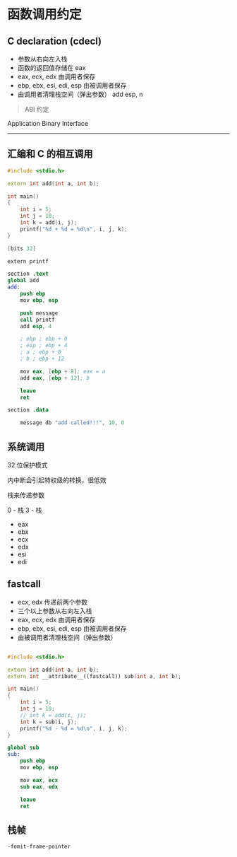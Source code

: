 # 函数调用约定

## C declaration (cdecl)

- 参数从右向左入栈
- 函数的返回值存储在 eax
- eax, ecx, edx 由调用者保存
- ebp, ebx, esi, edi, esp 由被调用者保存
- 由调用者清理栈空间（弹出参数） add esp, n

> ABI 约定

Application Binary Interface

---

## 汇编和 C 的相互调用

```cpp
#include <stdio.h>

extern int add(int a, int b);

int main()
{
    int i = 5;
    int j = 10;
    int k = add(i, j);
    printf("%d + %d = %d\n", i, j, k);
}
```

```s
[bits 32]

extern printf

section .text
global add
add:
    push ebp
    mov ebp, esp

    push message
    call printf
    add esp, 4

    ; ebp ; ebp + 0
    ; eip ; ebp + 4
    ; a ; ebp + 8
    ; b ; ebp + 12

    mov eax, [ebp + 8]; eax = a
    add eax, [ebp + 12]; b

    leave
    ret

section .data

    message db "add called!!!", 10, 0
```

## 系统调用

32 位保护模式

内中断会引起特权级的转换，很低效

栈来传递参数

0 - 栈
3 - 栈

- eax
- ebx
- ecx
- edx
- esi
- edi

## fastcall

- ecx, edx 传递前两个参数
- 三个以上参数从右向左入栈
- eax, ecx, edx 由调用者保存
- ebp, ebx, esi, edi, esp 由被调用者保存
- 由被调用者清理栈空间（弹出参数）

```cpp

#include <stdio.h>

extern int add(int a, int b);
extern int __attribute__((fastcall)) sub(int a, int b);

int main()
{
    int i = 5;
    int j = 10;
    // int k = add(i, j);
    int k = sub(i, j);
    printf("%d - %d = %d\n", i, j, k);
}
```

```s
global sub
sub:
    push ebp
    mov ebp, esp

    mov eax, ecx
    sub eax, edx

    leave
    ret
```

## 栈帧

    -fomit-frame-pointer
